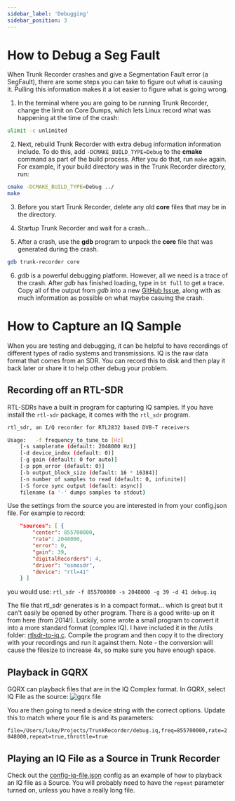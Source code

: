 ```yaml
---
sidebar_label: 'Debugging'
sidebar_position: 3
---
```

# How to Debug a Seg Fault

When Trunk Recorder crashes and give a Segmentation Fault error (a SegFault), there are some steps you can take to figure out what is causing it. Pulling this information makes it a lot easier to figure what is going wrong.

1. In the terminal where you are going to be running Trunk Recorder, change the limit on Core Dumps, which lets Linux record what was happening at the time of the crash:
```bash
ulimit -c unlimited
```

2. Next, rebuild Trunk Recorder with extra debug information information include. To do this, add `-DCMAKE_BUILD_TYPE=Debug` to the **cmake** command as part of the build process. After you do that, run `make` again. For example, if your build directory was in the Trunk Recorder directory, run:
```bash
cmake -DCMAKE_BUILD_TYPE=Debug ../
make
```

3. Before you start Trunk Recorder, delete any old **core** files that may be in the directory.

4. Startup Trunk Recorder and wait for a crash...

5. After a crash, use the **gdb** program to unpack the **core** file that was generated during the crash.
```bash
gdb trunk-recorder core
```

6. *gdb* is a powerful debugging platform. However, all we need is a trace of the crash. After *gdb* has finished loading, type in `bt full` to get a trace. Copy all of the output from *gdb* into a new [GitHub Issue](https://github.com/robotastic/trunk-recorder/issues/new), along with as much information as possible on what maybe casuing the crash.


# How to Capture an IQ Sample

When you are testing and debugging, it can be helpful to have recordings of different types of radio systems and transmissions. IQ is the raw data format that comes from an SDR. You can record this to disk and then play it back later or share it to help other debug your problem.

## Recording off an RTL-SDR

RTL-SDRs have a built in program for capturing IQ samples. If you have install the `rtl-sdr` package, it comes with the `rtl_sdr` program. 

```bash
rtl_sdr, an I/Q recorder for RTL2832 based DVB-T receivers

Usage:	 -f frequency_to_tune_to [Hz]
	[-s samplerate (default: 2048000 Hz)]
	[-d device_index (default: 0)]
	[-g gain (default: 0 for auto)]
	[-p ppm_error (default: 0)]
	[-b output_block_size (default: 16 * 16384)]
	[-n number of samples to read (default: 0, infinite)]
	[-S force sync output (default: async)]
	filename (a '-' dumps samples to stdout)
```

Use the settings from the source you are interested in from your config.json file. For example to record:

```json
    "sources": [ {
        "center": 855700000,
        "rate": 2048000,
        "error": 0,
        "gain": 39,
        "digitalRecorders": 4,
        "driver": "osmosdr",
        "device": "rtl=41"
    } ]
```

you would use: `rtl_sdr -f 855700000 -s 2048000 -g 39 -d 41 debug.iq`

The file that rtl_sdr generates is in a compact format... which is great but it can't easily be opened by other program. There is a good write-up on it from here (from 2014!). Luckily, some wrote a small program to convert it into a more standard format (complex IQ). I have included it in the /utils folder: [rtlsdr-to-iq.c]("../utils/rtl-to-iq.c"). Compile the program and then copy it to the directory with your recordings and run it against them. Note - the conversion will cause the filesize to increase 4x, so make sure you have enough space.


## Playback in GQRX

GQRX can playback files that are in the IQ Complex format. In GQRX, select IQ File as the source:
![gqrx file]("media/gqrx-file.png")

You are then going to need a device string with the correct options. Update this to match where your file is and its parameters:

`file=/Users/luke/Projects/TrunkRecorder/debug.iq,freq=855700000,rate=2048000,repeat=true,throttle=true`

## Playing an IQ File as a Source in Trunk Recorder

Check out the [config-iq-file.json]("../examples/config-iq-file.json") config as an example of how to playback an IQ file as a Source. You will probably need to have the `repeat` parameter turned on, unless you have a really long file. 